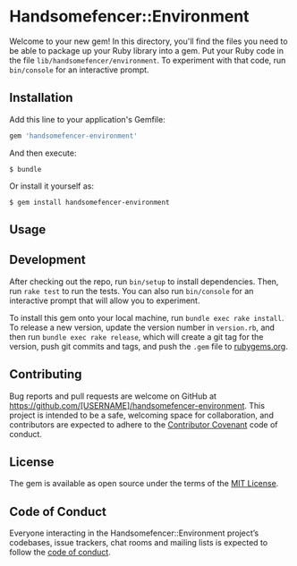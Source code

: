# Handsomefencer::Environment

Welcome to your new gem! In this directory, you'll find the files you need to be able to package up your Ruby library into a gem. Put your Ruby code in the file `lib/handsomefencer/environment`. To experiment with that code, run `bin/console` for an interactive prompt.


## Installation

Add this line to your application's Gemfile:

```ruby
gem 'handsomefencer-environment'
```

And then execute:

    $ bundle

Or install it yourself as:

    $ gem install handsomefencer-environment

## Usage


## Development

After checking out the repo, run `bin/setup` to install dependencies. Then, run `rake test` to run the tests. You can also run `bin/console` for an interactive prompt that will allow you to experiment.

To install this gem onto your local machine, run `bundle exec rake install`. To release a new version, update the version number in `version.rb`, and then run `bundle exec rake release`, which will create a git tag for the version, push git commits and tags, and push the `.gem` file to [rubygems.org](https://rubygems.org).

## Contributing

Bug reports and pull requests are welcome on GitHub at https://github.com/[USERNAME]/handsomefencer-environment. This project is intended to be a safe, welcoming space for collaboration, and contributors are expected to adhere to the [Contributor Covenant](http://contributor-covenant.org) code of conduct.

## License

The gem is available as open source under the terms of the [MIT License](https://opensource.org/licenses/MIT).

## Code of Conduct

Everyone interacting in the Handsomefencer::Environment project’s codebases, issue trackers, chat rooms and mailing lists is expected to follow the [code of conduct](https://github.com/[USERNAME]/handsomefencer-environment/blob/master/CODE_OF_CONDUCT.md).
